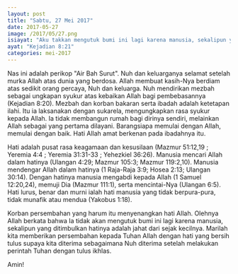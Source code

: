 ```yaml
---
layout: post
title: "Sabtu, 27 Mei 2017"
date: 2017-05-27
image: /2017/05/27.png
isiayat: "Aku takkan mengutuk bumi ini lagi karena manusia, sekalipun yang ditimbulkan hatinya adalah jahat dari sejak kecilnya"
ayat: "Kejadian 8:21"
categories: mei-2017
---
```


Nas ini adalah perikop "Air Bah Surut". Nuh dan keluarganya selamat setelah murka Allah atas dunia yang berdosa. Allah membuat kasih-Nya berdiam atas sedikit orang percaya, Nuh dan keluarga. Nuh mendirikan mezbah sebagai ungkapan syukur atas kebaikan Allah bagi pembebasannya (Kejadian 8:20). Mezbah dan korban bakaran serta ibadah adalah ketetapan ilahi. Itu ia laksanakan dengan sukarela, mengungkapkan rasa syukur kepada Allah. Ia tidak membangun rumah bagi dirinya sendiri, melainkan Allah sebagai yang pertama dilayani. Barangsiapa memulai dengan Allah, memulai dengan baik. Hati Allah amat berkenan pada ibadahnya itu.

Hati adalah pusat rasa keagamaan dan kesusilaan (Mazmur 51:12,19 ; Yeremia 4:4 ; Yeremia 31:31-33 ; Yehezkiel 36:26). Manusia mencari Allah dalam hatinya (Ulangan 4:29; Mazmur 105:3; Mazmur 119:2,10). Manusia mendengar Allah dalam hatinya (1 Raja-Raja 3:9; Hosea 2:13; Ulangan 30:14). Dengan hatinya manusia mengabdi kepada Allah (1 Samuel 12:20,24), memuji Dia (Mazmur 111:1), serta mencintai-Nya (Ulangan 6:5). Hati lurus, benar dan murni ialah hati manusia yang tidak berpura-pura, tidak munafik atau mendua (Yakobus 1:18).

Korban persembahan yang harum itu menyenangkan hati Allah. Olehnya Allah berkata bahwa Ia tidak akan mengutuk bumi ini lagi karena manusia, sekalipun yang ditimbulkan hatinya adalah jahat dari sejak kecilnya. Marilah kita memberikan persembahan kepada Tuhan Allah dengan hati yang bersih tulus supaya kita diterima sebagaimana Nuh diterima setelah melakukan perintah Tuhan dengan tulus ikhlas.

Amin!